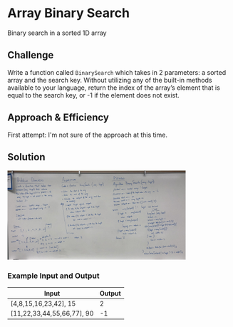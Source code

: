 # Array Binary Search
Binary search in a sorted 1D array

## Challenge
Write a function called `BinarySearch` which takes in 2 parameters: a sorted array and the search key. Without utilizing any of the built-in methods available to your language, return the index of the array’s element that is equal to the search key, or -1 if the element does not exist. 

## Approach & Efficiency
<!-- What approach did you take? Why? What is the Big O space/time for this approach? -->
First attempt: I'm not sure of the approach at this time. 

## Solution
<img src="./assets/array_binary_search.jpg" width="400">

### Example Input and Output

|  Input      |  Output  |
|---|---|
| [4,8,15,16,23,42], 15  | 2  |
| [11,22,33,44,55,66,77], 90   |  -1 |
